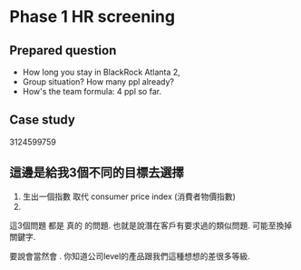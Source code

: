 # Phase 1 HR screening 
## Prepared question
- How long you stay in BlackRock
  Atlanta 2,
- Group situation? How many ppl already?
- How's the team formula:
		4 ppl so far.
## Case study
3124599759

## 這邊是給我3個不同的目標去選擇
1) 生出一個指數 取代 consumer price index (消費者物價指數)
2) 

這3個問題 都是 真的 的問題. 也就是說潛在客戶有要求過的類似問題. 
可能至換掉關鍵字. 

要說會當然會
. 你知道公司level的產品跟我們這種想想的差很多等級.

<!--stackedit_data:
eyJoaXN0b3J5IjpbMTkxNDg4MTkwOSwtNTE1MDAwMzUsLTExOT
Q0MDgwNjEsLTE4MzMzNTI0MjEsOTE2MTIwNjQ2LDE5MTQ1NTM4
NjddfQ==
-->